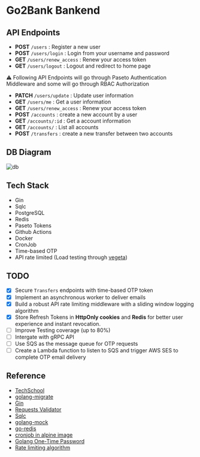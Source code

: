 # Go2Bank Bankend 

## API Endpoints
- **POST** `/users` : Register a new user
- **POST** `/users/login` : Login from your username and password
- **GET** `/users/renew_access` : Renew your access token
- **GET** `/users/logout` : Logout and redirect to home page 

⚠️ Following API Endpoints will go through Paseto Authentication Middleware and some will go through RBAC Authorization
- **PATCH** `/users/update` : Update user information
- **GET** `/users/me` : Get a user information
- **GET** `/users/renew_access` : Renew your access token
- **POST** `/accounts` : create a new account by a user
- **GET** `/accounts/:id` : Get a account information
- **GET** `/accounts/` : List all accounts
- **POST** `/transfers` : create a new transfer between two accounts

## DB Diagram
![db](https://imgur.com/55u6nUY.png)

## Tech Stack
- Gin
- Sqlc
- PostgreSQL
- Redis
- Paseto Tokens
- Github Actions
- Docker
- CronJob
- Time-based OTP
- API rate limited (Load testing through [vegeta](https://github.com/tsenart/vegeta))

## TODO
- [x] Secure `Transfers` endpoints with time-based OTP token
- [x] Implement an asynchronous worker to deliver emails
- [x] Build a robust API rate limiting middleware with a sliding window logging algorithm
- [x] Store Refresh Tokens in **HttpOnly cookies** and **Redis** for better user experience and instant revocation.
- [ ] Improve Testing coverage (up to 80%)
- [ ] Intergate with gRPC API
- [ ] Use SQS as the message queue for OTP requests
- [ ] Create a Lambda function to listen to SQS and trigger AWS SES to complete OTP email delivery

## Reference
- [TechSchool](https://www.youtube.com/playlist?list=PLy_6D98if3ULEtXtNSY_2qN21VCKgoQAE)
- [golang-migrate](https://github.com/golang-migrate/migrate/tree/master?tab=readme-ov-file)
- [Gin](https://github.com/gin-gonic/gin/blob/master/docs/doc.md#model-binding-and-validation)
- [Requests Validator](https://github.com/go-playground/validator?tab=readme-ov-file)
- [Sqlc](https://docs.sqlc.dev/en/latest/reference/config.html#gen)
- [golang-mock](https://github.com/golang/mock)
- [go-redis](https://github.com/redis/go-redis)
- [cronjob in alpine image](https://stackoverflow.com/questions/37458287/how-to-run-a-cron-job-inside-a-docker-container)
- [Golang One-Time Password](https://github.com/xlzd/gotp)
- [Rate limiting algorithm](https://medium.com/@m-elbably/rate-limiting-the-sliding-window-algorithm-daa1d91e6196)
